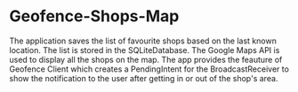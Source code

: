 # Geofence-Shops-Map

The application saves the list of favourite shops based on the last known location. The list is stored in the SQLiteDatabase.
The Google Maps API is used to display all the shops on the map. The app provides the feauture of Geofence Client which creates a PendingIntent for the BroadcastReceiver to show the notification to the user after getting in or out of the shop's area.
